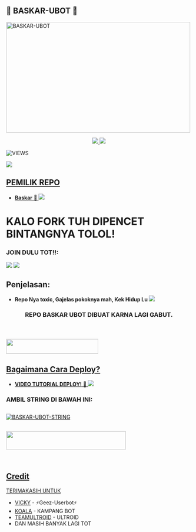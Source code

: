 <h2 align="centre">🦡 BASKAR-UBOT 🦡</h2>

<a href="https://www.instagram.com/dio_krna?r=nametag"><img src="https://telegra.ph/file/2f699db08369db117c5f1.jpg" width="500" height="300" alt="  BASKAR-UBOT" /></a>

<p align="center">
  <a href="https://github.com/Diokurnia/BASKAR-UBOT/fork">
    <img src="https://img.shields.io/github/forks/Diokurnia/BASKAR-UBOT?label=Fork&style=social">
    
  </a>
  <a href="https://github.com/Diokurnia/BASKAR-UBOT">
    <img src="https://img.shields.io/github/stars/Diokurnia/BASKAR-UBOT?style=social">
  </a>
</p>  

![VIEWS](https://komarev.com/ghpvc/?username=Diokurnia)

<a href="https://t.me/xxkeepcalm"><img src="https://img.shields.io/badge/KODE%20PENILAIAN-A+-blue.svg?style=for-the-badge&logo=Factor.">

## PEMILIK REPO
* **Baskar** 🦡
[<img src="https://telegra.ph/file/177bdf0c2d9c2205e996b.jpg">](https://t.me/baskarnie)

  
  
  
  
# KALO FORK TUH DIPENCET BINTANGNYA TOLOL!


### JOIN DULU TOT!!:

<a href="https://t.me/BaskarProject"><img src="https://img.shields.io/badge/Channel%20BASKAR%20UBOT-red.svg?style=for-the-badge&logo=Telegram"></a>
<a href="https://t.me/BaskarSupportGroup"><img src="https://img.shields.io/badge/Join-BASKAR%20PROJECT-purple.svg?style=for-the-badge&logo=Telegram"></a>

## Penjelasan:
* **Repo Nya toxic, Gajelas pokoknya mah, Kek Hidup Lu** 
[<img src="https://telegra.ph/file/9350ac1ed1a8fda106b02.jpg">](https://t.me/BaskarProject)


<h3 align="center">REPO BASKAR UBOT DIBUAT KARNA LAGI GABUT.</h3>
<p align="center">&nbsp;</p>

### <a href="https://t.me/ootspambot"><img src="https://img.shields.io/badge/GROUP%20SPAM%20BASKAR%20UBOT-blue?style=flat&logo=Telegram" width="250" height="40.100" />


## Bagaimana Cara Deploy?


* **VIDEO TUTORIAL DEPLOY!** 🔧
[<img src="https://telegra.ph/file/19f825bf01bab3e04c2f9.jpg">](https://t.me/UserbotChannel/36)

### AMBIL STRING DI BAWAH INI:

##
[![BASKAR-UBOT-STRING](https://replit.com/@PapiT0-GamingGa/Baskar-String-Session)](https://replit.com/@PapiT0-GamingGa/Baskar-String-Session)
##
<a href="https://heroku.com/deploy?template=https://github.com/Diokurnia/BASKAR-UBOT.git"><img src="https://img.shields.io/badge/DEPLOY%20BASKAR%20UBOT%20DI%20HEROKU-red?style=flat&logo=Heroku" width="325" height="50.100" />

<br>
</p>

## Credit
TERIMAKASIH UNTUK

*   [VICKY](https://t.me/vckyouubitch) - ⚡Geez-Userbot⚡
*   [KOALA](https://t.me/manusiarakitann) - KAMPANG BOT
*   [TEAMULTROID](https://github.com/TeamUltroid) - ULTROID
*    DAN MASIH BANYAK LAGI TOT
